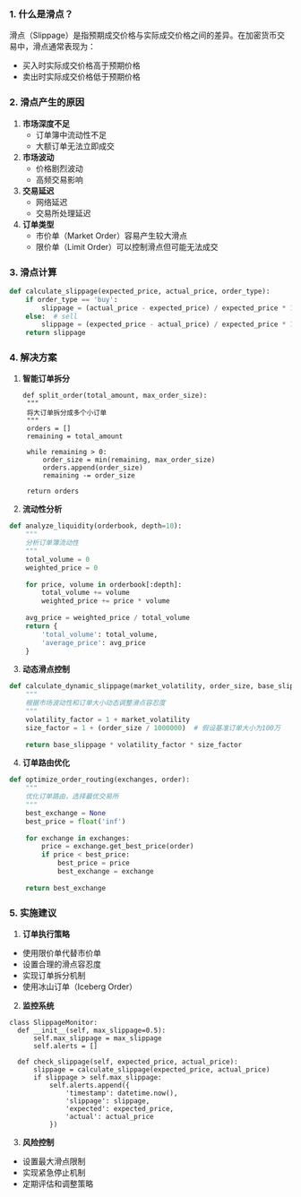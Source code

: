 
### 1. 什么是滑点？
滑点（Slippage）是指预期成交价格与实际成交价格之间的差异。在加密货币交易中，滑点通常表现为：
- 买入时实际成交价格高于预期价格
- 卖出时实际成交价格低于预期价格
### 2. 滑点产生的原因
1. **市场深度不足**
   - 订单簿中流动性不足
   - 大额订单无法立即成交
2. **市场波动**
   - 价格剧烈波动
   - 高频交易影响
3. **交易延迟**
   - 网络延迟
   - 交易所处理延迟
4. **订单类型**
   - 市价单（Market Order）容易产生较大滑点
   - 限价单（Limit Order）可以控制滑点但可能无法成交
### 3. 滑点计算

```python
def calculate_slippage(expected_price, actual_price, order_type):
    if order_type == 'buy':
        slippage = (actual_price - expected_price) / expected_price * 100
    else:  # sell
        slippage = (expected_price - actual_price) / expected_price * 100
    return slippage
```

### 4. 解决方案
1. **智能订单拆分**
   ```
   def split_order(total_amount, max_order_size):
    """
    将大订单拆分成多个小订单
    """
    orders = []
    remaining = total_amount
    
    while remaining > 0:
        order_size = min(remaining, max_order_size)
        orders.append(order_size)
        remaining -= order_size
    
    return orders
   ```
   
2. **流动性分析**
```python
def analyze_liquidity(orderbook, depth=10):
    """
    分析订单簿流动性
    """
    total_volume = 0
    weighted_price = 0
    
    for price, volume in orderbook[:depth]:
        total_volume += volume
        weighted_price += price * volume
    
    avg_price = weighted_price / total_volume
    return {
        'total_volume': total_volume,
        'average_price': avg_price
    }
```

3. **动态滑点控制**
```python
def calculate_dynamic_slippage(market_volatility, order_size, base_slippage=0.1):
    """
    根据市场波动性和订单大小动态调整滑点容忍度
    """
    volatility_factor = 1 + market_volatility
    size_factor = 1 + (order_size / 1000000)  # 假设基准订单大小为100万
    
    return base_slippage * volatility_factor * size_factor
```

4. **订单路由优化**
```python
def optimize_order_routing(exchanges, order):
    """
    优化订单路由，选择最优交易所
    """
    best_exchange = None
    best_price = float('inf')
    
    for exchange in exchanges:
        price = exchange.get_best_price(order)
        if price < best_price:
            best_price = price
            best_exchange = exchange
            
    return best_exchange
```

### 5. 实施建议
1. **订单执行策略**
- 使用限价单代替市价单
- 设置合理的滑点容忍度
- 实现订单拆分机制
- 使用冰山订单（Iceberg Order）
  
2. **监控系统**
  ```
  class SlippageMonitor:
    def __init__(self, max_slippage=0.5):
        self.max_slippage = max_slippage
        self.alerts = []
    
    def check_slippage(self, expected_price, actual_price):
        slippage = calculate_slippage(expected_price, actual_price)
        if slippage > self.max_slippage:
            self.alerts.append({
                'timestamp': datetime.now(),
                'slippage': slippage,
                'expected': expected_price,
                'actual': actual_price
            })
  ```
  
3. **风险控制**
- 设置最大滑点限制
- 实现紧急停止机制
- 定期评估和调整策略
